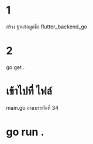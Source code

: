 # 1
สร้าง ฐานข้อมูลชื่อ
flutter_backend_go

# 2 
go get .

# เข้าไปที่ ไฟล์ 
main.go อ่านบรรทัดที่  34

# go run .